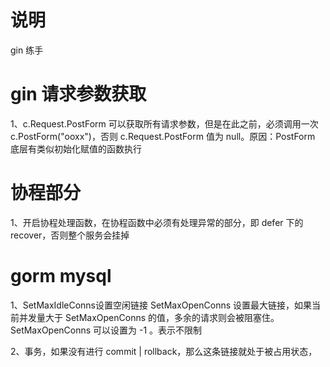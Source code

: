 # 说明

gin 练手


# gin 请求参数获取

1、c.Request.PostForm 可以获取所有请求参数，但是在此之前，必须调用一次 c.PostForm("ooxx")，否则 c.Request.PostForm 值为 null。原因：PostForm 底层有类似初始化赋值的函数执行


# 协程部分

1、开启协程处理函数，在协程函数中必须有处理异常的部分，即 defer 下的 recover，否则整个服务会挂掉


# gorm mysql

1、SetMaxIdleConns设置空闲链接 SetMaxOpenConns 设置最大链接，如果当前并发量大于 SetMaxOpenConns 的值，多余的请求则会被阻塞住。SetMaxOpenConns 可以设置为 -1 。表示不限制

2、事务，如果没有进行 commit | rollback，那么这条链接就处于被占用状态，